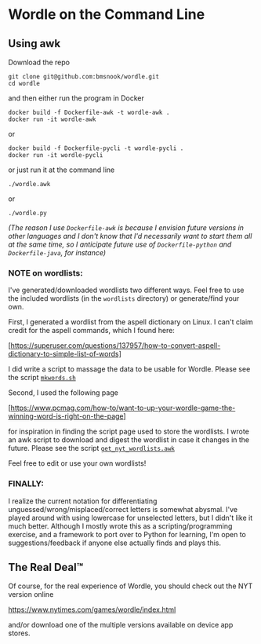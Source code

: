 # Wordle on the Command Line
## Using awk

Download the repo

```
git clone git@github.com:bmsnook/wordle.git
cd wordle
```

and then either run the program in Docker

```
docker build -f Dockerfile-awk -t wordle-awk .
docker run -it wordle-awk
```
or 
```
docker build -f Dockerfile-pycli -t wordle-pycli .
docker run -it wordle-pycli
```

or just run it at the command line

```
./wordle.awk
```
or 
```
./wordle.py
```

*(The reason I use `Dockerfile-awk` is because I envision future versions in other languages and I don't know that I'd necessarily want to start them all at the same time, so I anticipate future use of `Dockerfile-python` and `Dockerfile-java`, for instance)*


### NOTE on wordlists:

I've generated/downloaded wordlists two different ways. Feel free to use the included wordlists (in the `wordlists` directory) or generate/find your own.

First, I generated a wordlist from the aspell dictionary on Linux. I can't claim credit for the aspell commands, which I found here:

[https://superuser.com/questions/137957/how-to-convert-aspell-dictionary-to-simple-list-of-words]

I did write a script to massage the data to be usable for Wordle. Please see the script [`mkwords.sh`](https://github.com/bmsnook/wordle/blob/master/mkwords.sh)

Second, I used the following page

[https://www.pcmag.com/how-to/want-to-up-your-wordle-game-the-winning-word-is-right-on-the-page]

for inspiration in finding the script page used to store the wordlists. I wrote an awk script to download and digest the wordlist in case it changes in the future. Please see the script [`get_nyt_wordlists.awk`](https://github.com/bmsnook/wordle/blob/master/get_nyt_wordlists.awk)

Feel free to edit or use your own wordlists!

### FINALLY:

I realize the current notation for differentiating unguessed/wrong/misplaced/correct letters is somewhat abysmal. I've played around with using lowercase for unselected letters, but I didn't like it much better. Although I mostly wrote this as a scripting/programming exercise, and a framework to port over to Python for learning, I'm open to suggestions/feedback if anyone else actually finds and plays this.


## The Real Deal™

Of course, for the real experience of Wordle, you should check out the NYT version online

https://www.nytimes.com/games/wordle/index.html

and/or download one of the multiple versions available on device app stores.
